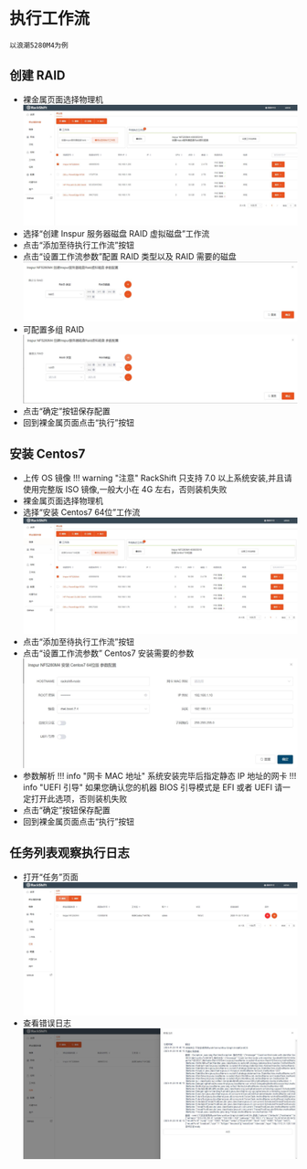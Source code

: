 # 执行工作流
    以浪潮5280M4为例

## 创建 RAID
- 裸金属页面选择物理机
![runnob](./static/wizard/select_raid_machine.jpg)
- 选择“创建 Inspur 服务器磁盘 RAID 虚拟磁盘”工作流
- 点击“添加至待执行工作流”按钮
- 点击“设置工作流参数”配置 RAID 类型以及 RAID 需要的磁盘
![runnob](./static/wizard/raid_config.jpg)
- 可配置多组 RAID
![runnob](./static/wizard/multi_raid_config.jpg)
- 点击“确定”按钮保存配置
- 回到裸金属页面点击“执行”按钮

## 安装 Centos7
- 上传 OS 镜像
!!! warning "注意"
    RackShift 只支持 7.0 以上系统安装,并且请使用完整版 ISO 镜像,一般大小在 4G 左右，否则装机失败
- 裸金属页面选择物理机
- 选择“安装 Centos7 64位”工作流
![runnob](./static/wizard/select_centos.jpg)
- 点击“添加至待执行工作流”按钮
- 点击“设置工作流参数” Centos7 安装需要的参数
![runnob](./static/wizard/centos_config.jpg)
- 参数解析
!!! info "网卡 MAC 地址"
    系统安装完毕后指定静态 IP 地址的网卡
!!! info "UEFI 引导"
    如果您确认您的机器 BIOS 引导模式是 EFI 或者 UEFI 请一定打开此选项，否则装机失败
 - 点击“确定”按钮保存配置
 - 回到裸金属页面点击“执行”按钮

## 任务列表观察执行日志

- 打开“任务”页面
![runnob](./static/wizard/task.jpg)
- 查看错误日志
![runnob](./static/wizard/log.jpg)